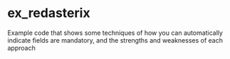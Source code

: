 # ex_redasterix
Example code that shows some techniques of how you can automatically indicate fields are mandatory, and the strengths and weaknesses of each approach 
